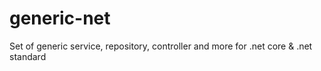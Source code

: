 # generic-net
Set of generic service, repository, controller and more for .net core &amp; .net standard
